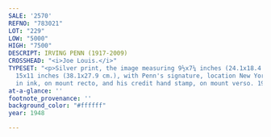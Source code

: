 ```yaml
---
SALE: '2570'
REFNO: "783021"
LOT: "229"
LOW: "5000"
HIGH: "7500"
DESCRIPT: IRVING PENN (1917-2009)
CROSSHEAD: "<i>Joe Louis.</i>"
TYPESET: "<p>Silver print, the image measuring 9½x7¼ inches (24.1x18.4 cm.), the mount
  15x11 inches (38.1x27.9 cm.), with Penn's signature, location New York, and date,
  in ink, on mount recto, and his credit hand stamp, on mount verso. 1948</p>"
at-a-glance: ''
footnote_provenance: ''
background_color: "#ffffff"
year: 1948

---
```

